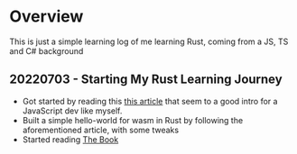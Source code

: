 # Overview
This is just a simple learning log of me learning Rust, coming from a JS, TS and C# background

## 20220703 - Starting My Rust Learning Journey
- Got started by reading this [this article](https://www.sitepoint.com/rust-tutorial-introduction-javascript-devs/) that seem to a good intro for a JavaScript dev like myself. 
- Built a simple hello-world for wasm in Rust by following the aforementioned article, with some tweaks
- Started reading [The Book](https://doc.rust-lang.org/book/)